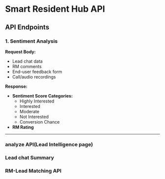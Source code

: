 # **Smart Resident Hub API**  

## **API Endpoints**  

### **1. Sentiment Analysis**  

**Request Body:**  
- Lead chat data  
- RM comments  
- End-user feedback form  
- Call/audio recordings  

**Response:**  
- **Sentiment Score Categories:**  
  - Highly Interested  
  - Interested  
  - Moderate  
  - Not Interested  
  - Conversion Chance  
- **RM Rating**  

---

### analyze API(Lead Intelligence page)
### Lead chat Summary 
### RM-Lead Matching API
